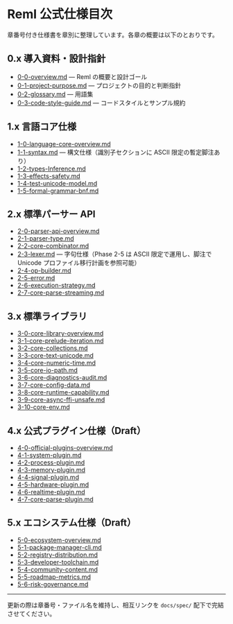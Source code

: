 # Reml 公式仕様目次

章番号付き仕様書を章別に整理しています。各章の概要は以下のとおりです。

## 0.x 導入資料・設計指針
- [0-0-overview.md](0-0-overview.md) — Reml の概要と設計ゴール
- [0-1-project-purpose.md](0-1-project-purpose.md) — プロジェクトの目的と判断指針
- [0-2-glossary.md](0-2-glossary.md) — 用語集
- [0-3-code-style-guide.md](0-3-code-style-guide.md) — コードスタイルとサンプル規約

## 1.x 言語コア仕様
- [1-0-language-core-overview.md](1-0-language-core-overview.md)
- [1-1-syntax.md](1-1-syntax.md) — 構文仕様（識別子セクションに ASCII 限定の暫定脚注あり）
- [1-2-types-Inference.md](1-2-types-Inference.md)
- [1-3-effects-safety.md](1-3-effects-safety.md)
- [1-4-test-unicode-model.md](1-4-test-unicode-model.md)
- [1-5-formal-grammar-bnf.md](1-5-formal-grammar-bnf.md)

## 2.x 標準パーサー API
- [2-0-parser-api-overview.md](2-0-parser-api-overview.md)
- [2-1-parser-type.md](2-1-parser-type.md)
- [2-2-core-combinator.md](2-2-core-combinator.md)
- [2-3-lexer.md](2-3-lexer.md) — 字句仕様（Phase 2-5 は ASCII 限定で運用し、脚注で Unicode プロファイル移行計画を参照可能）
- [2-4-op-builder.md](2-4-op-builder.md)
- [2-5-error.md](2-5-error.md)
- [2-6-execution-strategy.md](2-6-execution-strategy.md)
- [2-7-core-parse-streaming.md](2-7-core-parse-streaming.md)

## 3.x 標準ライブラリ
- [3-0-core-library-overview.md](3-0-core-library-overview.md)
- [3-1-core-prelude-iteration.md](3-1-core-prelude-iteration.md)
- [3-2-core-collections.md](3-2-core-collections.md)
- [3-3-core-text-unicode.md](3-3-core-text-unicode.md)
- [3-4-core-numeric-time.md](3-4-core-numeric-time.md)
- [3-5-core-io-path.md](3-5-core-io-path.md)
- [3-6-core-diagnostics-audit.md](3-6-core-diagnostics-audit.md)
- [3-7-core-config-data.md](3-7-core-config-data.md)
- [3-8-core-runtime-capability.md](3-8-core-runtime-capability.md)
- [3-9-core-async-ffi-unsafe.md](3-9-core-async-ffi-unsafe.md)
- [3-10-core-env.md](3-10-core-env.md)

## 4.x 公式プラグイン仕様（Draft）
- [4-0-official-plugins-overview.md](4-0-official-plugins-overview.md)
- [4-1-system-plugin.md](4-1-system-plugin.md)
- [4-2-process-plugin.md](4-2-process-plugin.md)
- [4-3-memory-plugin.md](4-3-memory-plugin.md)
- [4-4-signal-plugin.md](4-4-signal-plugin.md)
- [4-5-hardware-plugin.md](4-5-hardware-plugin.md)
- [4-6-realtime-plugin.md](4-6-realtime-plugin.md)
- [4-7-core-parse-plugin.md](4-7-core-parse-plugin.md)

## 5.x エコシステム仕様（Draft）
- [5-0-ecosystem-overview.md](5-0-ecosystem-overview.md)
- [5-1-package-manager-cli.md](5-1-package-manager-cli.md)
- [5-2-registry-distribution.md](5-2-registry-distribution.md)
- [5-3-developer-toolchain.md](5-3-developer-toolchain.md)
- [5-4-community-content.md](5-4-community-content.md)
- [5-5-roadmap-metrics.md](5-5-roadmap-metrics.md)
- [5-6-risk-governance.md](5-6-risk-governance.md)

---
更新の際は章番号・ファイル名を維持し、相互リンクを `docs/spec/` 配下で完結させてください。
